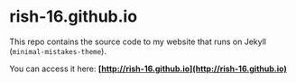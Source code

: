 # rish-16.github.io

This repo contains the source code to my website that runs on Jekyll (`minimal-mistakes-theme`).

You can access it here: **[http://rish-16.github.io](http://rish-16.github.io)**